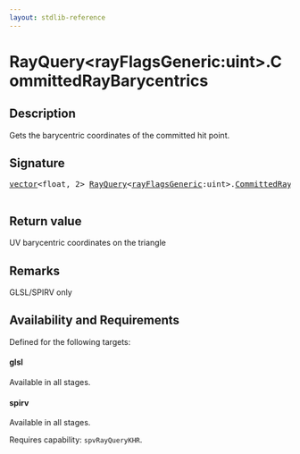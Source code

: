 ```yaml
---
layout: stdlib-reference
---
```


# RayQuery\<rayFlagsGeneric:uint\>\.CommittedRayBarycentrics

## Description

Gets the barycentric coordinates of the committed hit point.



## Signature 

<pre>
<a href="../vector/index.html" class="code_type">vector</a>&lt;<span class="code_keyword">float</span>, 2&gt; <a href="index.html" class="code_type">RayQuery</a>&lt;<a href="index.html#decl-rayFlagsGeneric" class="code_var">rayFlagsGeneric</a>:<span class="code_keyword">uint</span>&gt;.<a href="committedraybarycentrics-09c.html">CommittedRayBarycentrics</a>();

</pre>

## Return value
UV barycentric coordinates on the triangle

## Remarks
GLSL/SPIRV only


## Availability and Requirements

Defined for the following targets:

#### glsl
Available in all stages.

#### spirv
Available in all stages.

Requires capability: `spvRayQueryKHR`.


